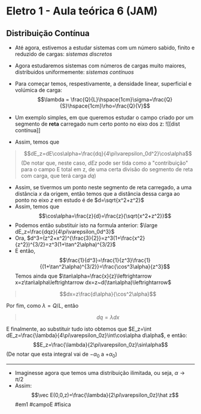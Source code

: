 # Eletro 1 - Aula teórica 6 (JAM)
## Distribuição Contínua
- Até agora, estivemos a estudar sistemas com um número sabido, finito e reduzido de cargas: *sistemas discretos*
- Agora estudaremos sistemas com números de cargas muito maiores, distribuidos uniformemente: *sistemas contínuos*

- Para começar temos, respestivamente, a densidade linear, superficial e volúmica de carga:
$$\lambda = \frac{Q}{L}\hspace{1cm}\sigma=\frac{Q}{S}\hspace{1cm}\rho=\frac{Q}{V}$$
- Um exemplo simples, em que queremos estudar o campo criado por um segmento de **reta** carregado num certo ponto no eixo dos z:
![[dist contínua]]
- Assim, temos que
>$$dE_z=dE\cos\alpha=\frac{dq}{4\pi\varepsilon_0d^2}\cos\alpha$$
(De notar que, neste caso, $dEz$ pode ser tida como a "contribuição" para o campo E total em z, de uma certa divisão do segmento de reta com carga, que terá carga $dq$)
- Assim, se tivermos um ponto neste segmento de reta carregado, a uma distância $x$ da origem, então temos que a distância dessa carga ao ponto no eixo $z$ em estudo é de $d=\sqrt{x^2+z^2}$
- Assim, temos que $$\cos\alpha=\frac{z}{d}=\frac{z}{\sqrt{x^2+z^2}}$$
- Podemos então substituir isto na formula anterior: $\large dE_z=\frac{dqz}{4\pi\varepsilon_0d^3}$
- Ora, $d^3=(z^2+x^2)^{\frac{3}{2}}=z^3(1+\frac{x^2}{z^2})^{3/2}=z^3(1+\tan^2\alpha)^{3/2}$
- E então,
$$\frac{1}{d^3}=\frac{1}{z^3}\frac{1}{(1+\tan^2\alpha)^{3/2}}=\frac{\cos^3\alpha}{z^3}$$
Temos ainda que $\tan\alpha=\frac{x}{z}\leftrightarrow x=z\tan\alpha\leftrightarrow dx=z~d(\tan\alpha)\leftrightarrow$
>$$dx=z\frac{d\alpha}{\cos^2\alpha}$$

Por fim, como $\lambda=Q/L$, então
>$$dq=\lambda dx$$

E finalmente, ao substituir tudo isto obtemos que $E_z=\int dE_z=\frac{\lambda}{4\pi\varepsilon_0z}\int\cos\alpha d\alpha$, e então:
$$E_z=\frac{\lambda}{2\pi\varepsilon_0z}\sin\alpha$$
(De notar que esta integral vai de $-\alpha_0$ a $+\alpha_0$)

---
- Imaginesse agora que temos uma distribuição ilimitada, ou seja, $\alpha\to\pi/2$
- Assim:
$$\vec E(0,0,z)=\frac{\lambda}{2\pi\varepsilon_0z}\hat z$$
#em1 #campoE #fisica 